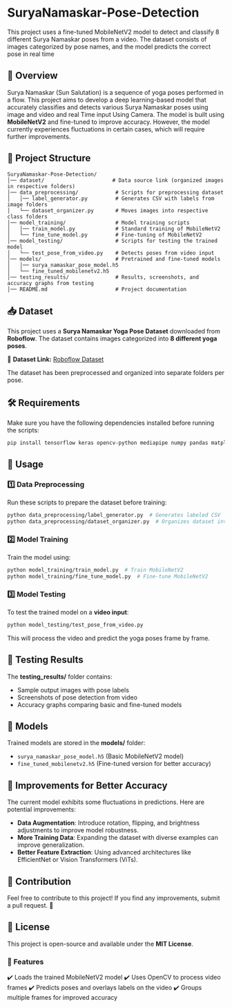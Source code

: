 # SuryaNamaskar-Pose-Detection
This project uses a fine-tuned MobileNetV2 model to detect and classify 8 different Surya Namaskar poses from a video. The dataset consists of images categorized by pose names, and the model predicts the correct pose in real time

## 📌 Overview

Surya Namaskar (Sun Salutation) is a sequence of yoga poses performed in a flow. This project aims to develop a deep learning-based model that accurately classifies and detects various Surya Namaskar poses using image and video and real Time input Using Camera. The model is built using **MobileNetV2** and fine-tuned to improve accuracy. However, the model currently experiences fluctuations in certain cases, which will require further improvements.

## 📁 Project Structure

```plaintext
SuryaNamaskar-Pose-Detection/
│── dataset/                      # Data source link (organized images in respective folders)
│── data_preprocessing/            # Scripts for preprocessing dataset
│   │── label_generator.py         # Generates CSV with labels from image folders
│   └── dataset_organizer.py       # Moves images into respective class folders
│── model_training/                # Model training scripts
│   │── train_model.py             # Standard training of MobileNetV2
│   └── fine_tune_model.py         # Fine-tuning of MobileNetV2
│── model_testing/                 # Scripts for testing the trained model
│   └── test_pose_from_video.py    # Detects poses from video input
│── models/                        # Pretrained and fine-tuned models
│   │── surya_namaskar_pose_model.h5
│   └── fine_tuned_mobilenetv2.h5
│── testing_results/               # Results, screenshots, and accuracy graphs from testing
│── README.md                      # Project documentation
```

## 📥 Dataset

This project uses a **Surya Namaskar Yoga Pose Dataset** downloaded from **Roboflow**. The dataset contains images categorized into **8 different yoga poses**.

🔗 **Dataset Link:** [Roboflow Dataset](https://roboflow.com/)

The dataset has been preprocessed and organized into separate folders per pose.

## 🛠 Requirements

Make sure you have the following dependencies installed before running the scripts:

```bash
pip install tensorflow keras opencv-python mediapipe numpy pandas matplotlib scikit-learn
```

## 🚀 Usage

### 1️⃣ Data Preprocessing

Run these scripts to prepare the dataset before training:

```bash
python data_preprocessing/label_generator.py  # Generates labeled CSV
python data_preprocessing/dataset_organizer.py  # Organizes dataset into folders
```

### 2️⃣ Model Training

Train the model using:

```bash
python model_training/train_model.py  # Train MobileNetV2
python model_training/fine_tune_model.py  # Fine-tune MobileNetV2
```

### 3️⃣ Model Testing

To test the trained model on a **video input**:

```bash
python model_testing/test_pose_from_video.py
```

This will process the video and predict the yoga poses frame by frame.

## 🔬 Testing Results

The **testing\_results/** folder contains:

- Sample output images with pose labels
- Screenshots of pose detection from video
- Accuracy graphs comparing basic and fine-tuned models

## 📌 Models

Trained models are stored in the **models/** folder:

- `surya_namaskar_pose_model.h5` (Basic MobileNetV2 model)
- `fine_tuned_mobilenetv2.h5` (Fine-tuned version for better accuracy)

## 🔄 Improvements for Better Accuracy

The current model exhibits some fluctuations in predictions. Here are potential improvements:

- **Data Augmentation**: Introduce rotation, flipping, and brightness adjustments to improve model robustness.
- **More Training Data**: Expanding the dataset with diverse examples can improve generalization.
- **Better Feature Extraction**: Using advanced architectures like EfficientNet or Vision Transformers (ViTs).

## 📌 Contribution

Feel free to contribute to this project! If you find any improvements, submit a pull request. 🚀

## 📜 License

This project is open-source and available under the **MIT License**.



### 🔹 Features
✔️ Loads the trained MobileNetV2 model
✔️ Uses OpenCV to process video frames
✔️ Predicts poses and overlays labels on the video
✔️ Groups multiple frames for improved accuracy


